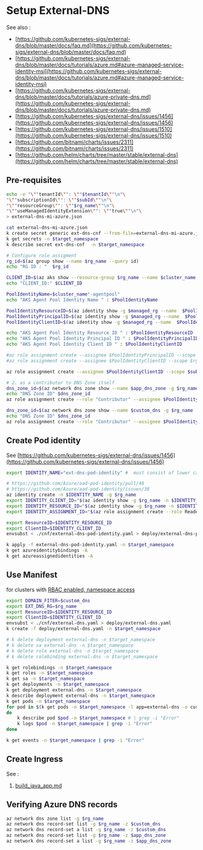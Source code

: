 # Setup External-DNS


See also :
- [https://github.com/kubernetes-sigs/external-dns/blob/master/docs/faq.md](https://github.com/kubernetes-sigs/external-dns/blob/master/docs/faq.md)
- [https://github.com/kubernetes-sigs/external-dns/blob/master/docs/tutorials/azure.md#azure-managed-service-identity-msi](https://github.com/kubernetes-sigs/external-dns/blob/master/docs/tutorials/azure.md#azure-managed-service-identity-msi)
- [https://github.com/kubernetes-sigs/external-dns/blob/master/docs/tutorials/azure-private-dns.md](https://github.com/kubernetes-sigs/external-dns/blob/master/docs/tutorials/azure-private-dns.md)
- [https://github.com/kubernetes-sigs/external-dns/issues/1456](https://github.com/kubernetes-sigs/external-dns/issues/1456)
- [https://github.com/kubernetes-sigs/external-dns/issues/1510](https://github.com/kubernetes-sigs/external-dns/issues/1510)
- [https://github.com/bitnami/charts/issues/2311](https://github.com/bitnami/charts/issues/2311)
- [https://github.com/helm/charts/tree/master/stable/external-dns](https://github.com/helm/charts/tree/master/stable/external-dns)

## Pre-requisites
```sh
echo -e "\""tenantId\"": \""$tenantId\""\n"\
"\""subscriptionId\"": \""$subId\""\n"\
"\""resourceGroup\"": \""$rg_name\""\n"\
"\""useManagedIdentityExtension\"": \""true\""\n"\
> external-dns-mi-azure.json

cat external-dns-mi-azure.json
k create secret generic ext-dns-cnf --from-file=external-dns-mi-azure.json -n $target_namespace
k get secrets -n $target_namespace
k describe secret ext-dns-cnf  -n $target_namespace

# Configure role assigment
rg_id=$(az group show --name $rg_name --query id)
echo "RG ID : "  $rg_id

CLIENT_ID=$(az aks show --resource-group $rg_name --name $cluster_name --query "servicePrincipalProfile.clientId" --output tsv)
echo "CLIENT_ID:" $CLIENT_ID 

PoolIdentityName=$cluster_name"-agentpool"
echo "AKS Agent Pool Identity Name " : $PoolIdentityName

PoolIdentityResourceID=$(az identity show -g $managed_rg --name  $PoolIdentityName --query id --output tsv)
PoolIdentityPrincipalID=$(az identity show -g $managed_rg --name  $PoolIdentityName --query principalId --output tsv)
PoolIdentityClientID=$(az identity show -g $managed_rg --name  $PoolIdentityName --query clientId --output tsv)

echo "AKS Agent Pool Identity Resource ID " : $PoolIdentityResourceID
echo "AKS Agent Pool Identity Principal ID " : $PoolIdentityPrincipalID
echo "AKS Agent Pool Identity Client ID " : $PoolIdentityClientID

#az role assignment create --assignee $PoolIdentityPrincipalID --scope $rg_id --role "Reader"
#az role assignment create --assignee $PoolIdentityClientID --scope $rg_id --role "Reader"

az role assignment create --assignee $PoolIdentityClientID --scope $subnet_id --role "Reader"

# 2. as a contributor to DNS Zone itself
dns_zone_id=$(az network dns zone show --name $app_dns_zone -g $rg_name --query id --output tsv)
echo "DNS Zone ID" $dns_zone_id
az role assignment create --role "Contributor" --assignee $PoolIdentityClientID --scope $dns_zone_id

dns_zone_id=$(az network dns zone show --name $custom_dns -g $rg_name --query id --output tsv)
echo "DNS Zone ID" $dns_zone_id
az role assignment create --role "Contributor" --assignee $PoolIdentityClientID --scope $dns_zone_id

```

## Create Pod identity

See [https://github.com/kubernetes-sigs/external-dns/issues/1456](https://github.com/kubernetes-sigs/external-dns/issues/1456)

```sh
export IDENTITY_NAME="ext-dns-pod-identity" #  must consist of lower case 

# https://github.com/Azure/aad-pod-identity/pull/48
# https://github.com/Azure/aad-pod-identity/issues/38
az identity create -n $IDENTITY_NAME -g $rg_name
export IDENTITY_CLIENT_ID="$(az identity show -g $rg_name -n $IDENTITY_NAME --query clientId -otsv)"
export IDENTITY_RESOURCE_ID="$(az identity show -g $rg_name -n $IDENTITY_NAME --query id -otsv)"
export IDENTITY_ASSIGNMENT_ID="$(az role assignment create --role Reader --assignee $IDENTITY_CLIENT_ID --scope /subscriptions/$subId/resourceGroups/$rg_name --query id -o tsv)"

export ResourceID=$IDENTITY_RESOURCE_ID
export ClientID=$IDENTITY_CLIENT_ID
envsubst < ./cnf/external-dns-pod-identity.yaml > deploy/external-dns-pod-identity.yaml

k apply -f external-dns-pod-identity.yaml -n $target_namespace
k get azureidentitybindings -A
k get azureassignedidentities -A
```


## Use Manifest 
for clusters with [RBAC enabled, namespace access](https://github.com/kubernetes-sigs/external-dns/blob/master/docs/tutorials/azure.md#manifest-for-clusters-with-rbac-enabled-namespace-access)

```sh
export DOMAIN_FITER=$custom_dns
export EXT_DNS_RG=$rg_name
export ResourceID=$IDENTITY_RESOURCE_ID
export ClientID=$IDENTITY_CLIENT_ID
envsubst < ./cnf/external-dns.yaml > deploy/external-dns.yaml
k create -f deploy/external-dns.yaml -n $target_namespace

# k delete deployment external-dns -n $target_namespace
# k delete sa external-dns -n $target_namespace
# k delete role external-dns -n $target_namespace
# k delete rolebinding external-dns -n $target_namespace

k get rolebindings -n $target_namespace
k get roles -n $target_namespace
k get sa -n $target_namespace
k get deployments -n $target_namespace
k get deployment external-dns -n $target_namespace
k describe deployment external-dns -n $target_namespace
k get pods -n $target_namespace
for pod in $(k get pods -n $target_namespace -l app=external-dns -o custom-columns=:metadata.name)
do
	k describe pod $pod -n $target_namespace # | grep -i "Error"
	k logs $pod -n $target_namespace | grep -i "Error"
done

k get events -n $target_namespace | grep -i "Error" 
```

## Create Ingress 

See :
1. [build_java_app.md](./build_java_app.md#create-kubernetes-internal-service)

## Verifying Azure DNS records
```sh
az network dns zone list -g $rg_name
az network dns record-set list -g $rg_name -z $custom_dns
az network dns record-set a list -g $rg_name -z $custom_dns
az network dns record-set list -g $rg_name -z $app_dns_zone
az network dns record-set a list -g $rg_name -z $app_dns_zone

```